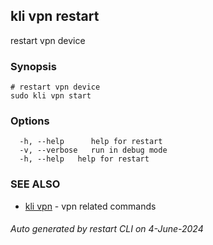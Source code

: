 ## kli vpn restart

restart vpn device

### Synopsis

```
# restart vpn device
sudo kli vpn start
```

### Options

```
  -h, --help      help for restart
  -v, --verbose   run in debug mode
  -h, --help   help for restart
```

### SEE ALSO

* [kli vpn](kli_vpn.md)  - vpn related commands

###### Auto generated by restart CLI on 4-June-2024
